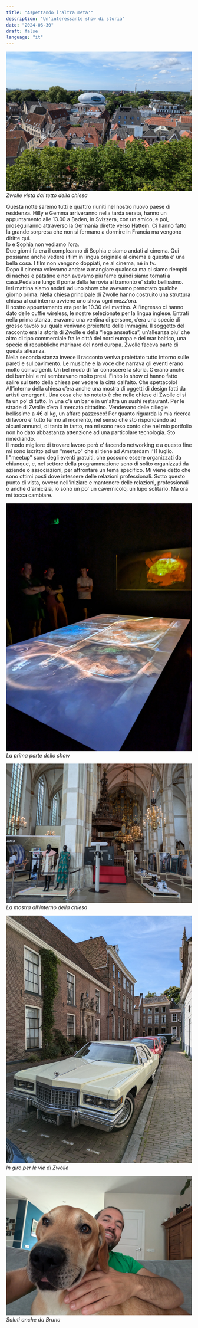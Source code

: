 ```yaml
---
title: "Aspettando l'altra meta'"
description: "Un'interessante show di storia"
date: "2024-06-30"
draft: false
language: "it"
---
```


![Zwolle vista dal tetto della chiesa](../../../../assets/images/post-14/pic-2.jpg)
_Zwolle vista dal tetto della chiesa_

Questa notte saremo tutti e quattro riuniti nel nostro nuovo paese di residenza.
Hilly e Gemma arriveranno nella tarda serata, hanno un appuntamento alle 13.00 a Baden, in Svizzera, con un amico, e poi, proseguiranno attraverso la Germania dirette verso Hattem.
Ci hanno fatto la grande sorpresa che non si fermano a dormire in Francia ma vengono diritte qui.\
Io e Sophia non vediamo l’ora.\
Due giorni fa era il compleanno di Sophia e siamo andati al cinema. Qui possiamo anche vedere i film in lingua originale al cinema e questa e’ una bella cosa. I film non vengono doppiati, ne al cinema, né in tv.\
Dopo il cinema volevamo andare a mangiare qualcosa ma ci siamo riempiti di nachos e patatine e non avevamo più fame quindi siamo tornati a casa.Pedalare lungo il ponte della ferrovia al tramonto e’ stato bellissimo.\
Ieri mattina siamo andati ad uno show che avevamo prenotato qualche giorno prima. Nella chiesa principale di Zwolle hanno costruito una struttura chiusa al cui interno avviene uno show ogni mezz’ora.\
Il nostro appuntamento era per le 10.30 del mattino. All’ingresso ci hanno dato delle cuffie wireless, le nostre selezionate per la lingua inglese. Entrati nella prima stanza, eravamo una ventina di persone, c’era una specie di grosso tavolo sul quale venivano proiettate delle immagini. Il soggetto del racconto era la storia di Zwolle e della “lega anseatica”, un’alleanza piu’ che altro di tipo commerciale fra le città del nord europa e del mar baltico, una specie di repubbliche marinare del nord europa. Zwolle faceva parte di questa alleanza.\
Nella seconda stanza invece il racconto veniva proiettato tutto intorno sulle pareti e sul pavimento. Le musiche e la voce che narrava gli eventi erano molto coinvolgenti.
Un bel modo di far conoscere la storia. C’erano anche dei bambini e mi sembravano molto presi.
Finito lo show ci hanno fatto salire sul tetto della chiesa per vedere la città dall’alto. Che spettacolo!\
All’interno della chiesa c’era anche una mostra di oggetti di design fatti da artisti emergenti.
Una cosa che ho notato è che nelle chiese di Zwolle ci si fa un po’ di tutto. In una c'è un bar e in un'altra un sushi restaurant.
Per le strade di Zwolle c’era il mercato cittadino. Vendevano delle ciliegie bellissime a 4€ al kg, un affare pazzesco!
Per quanto riguarda la mia ricerca di lavoro e’ tutto fermo al momento, nel senso che sto rispondendo ad alcuni annunci, di tanto in tanto, ma mi sono reso conto che nel mio portfolio non ho dato abbastanza attenzione ad una particolare tecnologia. Sto rimediando.\
Il modo migliore di trovare lavoro però e’ facendo networking e a questo fine mi sono iscritto ad un "meetup" che si tiene ad Amsterdam l’11 luglio.\
I "meetup" sono degli eventi gratuiti, che possono essere organizzati da chiunque, e, nel settore della programmazione sono di solito organizzati da aziende o associazioni, per affrontare un tema specifico. Mi viene detto che sono ottimi posti dove intessere delle relazioni professionali.
Sotto questo punto di vista, ovvero nell'iniziare e mantenere delle relazioni, professionali o anche d'amicizia, io sono un po' un cavernicolo, un lupo solitario. Ma ora mi tocca cambiare.

![Persone nel semibuio dello show](../../../../assets/images/post-14/pic-5.jpg)
_La prima parte dello show_

![Mostra all'interno della chiesa](../../../../assets/images/post-14/pic-3.jpg)
_La mostra all'interno della chiesa_

![Una cadillac per le vie di Zwolle ](../../../../assets/images/post-14/pic-4.jpg)
_In giro per le vie di Zwolle_

![Io e bruno sul divano](../../../../assets/images/post-14/pic-1.jpg)
_Saluti anche da Bruno_
